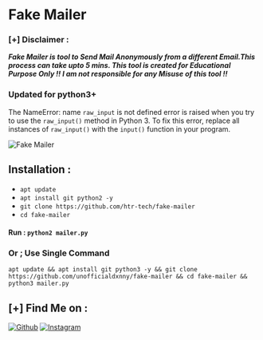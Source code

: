 # Fake Mailer

### [+] Disclaimer :
***Fake Mailer is tool to Send Mail Anonymously from a different Email.This process can take upto 5 mins. This tool is created for Educational Purpose Only !! I am not responsible for any Misuse of this tool !!***


### Updated for python3+

The NameError: name `raw_input` is not defined error is raised when you try to use the `raw_input()` method in Python 3. To fix this error, replace all instances of `raw_input()` with the `input()` function in your program.


![Fake Mailer](https://raw.githubusercontent.com/htr-tech/release-download/master/images/fakemailer.png)

## Installation :
* `apt update`
* `apt install git python2 -y`
* `git clone https://github.com/htr-tech/fake-mailer`
* `cd fake-mailer`

#### Run : `python2 mailer.py`

### Or ; Use Single Command
```
apt update && apt install git python3 -y && git clone https://github.com/unofficialdxnny/fake-mailer && cd fake-mailer && python3 mailer.py
```

## [+] Find Me on :
[![Github](https://img.shields.io/badge/Github-HTR--TECH-green?style=for-the-badge&logo=github)](https://github.com/unofficialdxnny)
[![Instagram](https://img.shields.io/badge/IG-%40tahmid.rayat-red?style=for-the-badge&logo=instagram)](https://www.instagram.com/unofficialdxnny)
